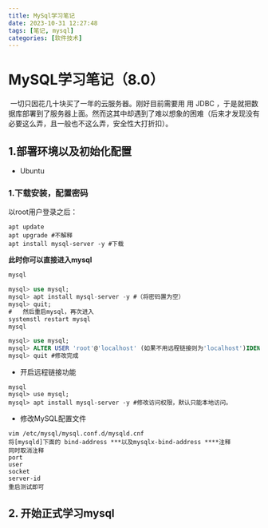 ```yaml
---
title: MySql学习笔记
date: 2023-10-31 12:27:48
tags: [笔记, mysql]
categories: [软件技术]
---
```


# MySQL学习笔记（8.0）

​		一切只因花几十块买了一年的云服务器。刚好目前需要用 用 JDBC ，于是就把数据库部署到了服务器上面。然而这其中却遇到了难以想象的困难（后来才发现没有必要这么弄，且一般也不这么弄，安全性大打折扣）。

## 1.部署环境以及初始化配置

* Ubuntu

### 1.下载安装，配置密码

以root用户登录之后：

```shell
apt update
apt upgrade	#不解释
apt install mysql-server -y	#下载
```

**此时你可以直接进入mysql**

```sql
mysql

mysql> use mysql;
mysql> apt install mysql-server -y #（将密码置为空）
mysql> quit;
#	然后重启mysql，再次进入
systemstl restart mysql
mysql

mysql> use mysql;
mysql> ALTER USER 'root'@'localhost' (如果不用远程链接则为'localhost')IDENTIFIED WITH mysql_native_password BY '新密码';
mysql> quit #修改完成
```

* 开启远程链接功能

```
mysql
mysql> use mysql;
mysql> apt install mysql-server -y #修改访问权限，默认只能本地访问。
```

* 修改MySQL配置文件

```shell
vim /etc/mysql/mysql.conf.d/mysqld.cnf
将[mysqld]下面的 bind-address ***以及mysqlx-bind-address ****注释
同时取消注释
port
user
socket
server-id
重启测试即可
```

## 2. 开始正式学习mysql

